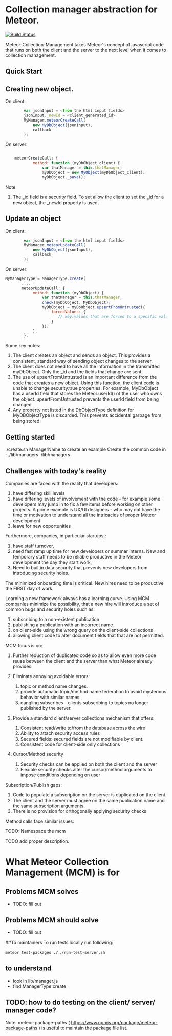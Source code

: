 # Collection manager abstraction for Meteor.

[![Build Status](https://travis-ci.org/whalepath/meteor-collection-management.svg?branch=master)](https://travis-ci.org/whalepath/meteor-collection-management)

Meteor-Collection-Management takes Meteor's concept of javascript code that runs on both the client and the server to the next level when it comes to collection management.

## Quick Start

## Creating new object.

On client:
```javascript
        var jsonInput = <from the html input fields>
        jsonInput._newId = <client_generated_id>
        MyManager.meteorCreateCall(
            new MyDbObject(jsonInput),
            callback
        );
```

On server:
```javascript

    meteorCreateCall: {
            method: function (myDbObject_client) {
                var thatManager = this.thatManager;
                myDbObject = new MyObject(myDbObject_client);
                myDbObject._save();
```

Note:

1. The _id field is a security field. To set allow the client to set the _id for a new object, the _newId property is used.

## Update an object

On client:

```javascript
        var jsonInput = <from the html input fields>
        MyManager.meteorUpdateCall(
            new MyDbObject(jsonInput),
            callback
        );
```

On server:

```javascript
MyManagerType = ManagerType.create(
       ....    
       meteorUpdateCall: {
            method: function (myDbObject) {
                var thatManager = this.thatManager;
                check(myDbObject, MyDbObject);
                myDbObject = myDbObject.upsertFromUntrusted({
                    forcedValues: {
                       // key:values that are forced to a specific value
                    }
                });
            },
        },
```

Some key notes:

 1. The client creates an object and sends an object. This provides a consistent, standard way of sending object changes to the server.
 1. The client does not need to have all the information in the transmitted myDbObject. Only the _id and the fields that change are sent.
 1. The use of upsertFromUntrusted is an important difference from the code that creates a new object. Using this function, the client code is unable to change
security:true properties. For example, MyDbObject has a userId field that stores the Meteor.userId() of the user who owns the object. upsertFromUntrusted prevents the userId field from being changed.
 1. Any property not listed in the DbObjectType definition for MyDBObjectType is discarded. This prevents accidental garbage from being stored.

## Getting started

./create.sh ManagerName to create an example
Create the common code in : ./lib/managers
./lib/managers



## Challenges with today's reality

Companies are faced with the reality that developers:

 1. have differing skill levels
 1. have differing levels of involvement with the code - for example some developers may jump in to fix a few items before
 working on other projects. A prime example is UX/UI designers - who may not have the time or motivation to understand all the intricacies of proper Meteor development
 1. leave for new opportunities

Furthermore, companies, in particular startups,:
 1. have staff turnover,
 1. need fast ramp up time for new developers or summer interns. New and temporary staff needs to be reliable productive in the Meteor development the day they start work,
 1. Need to builtin data security that prevents new developers from introducing security holes.

The minimized onboarding time is critical. New hires need to be productive the FIRST day of work.

Learning a new framework always has a learning curve. Using MCM companies minimize the possibility, that
 a new hire will introduce a set of common bugs and security holes such as:

 1. subscribing to a non-existent publication
 1. publishing a publication with an incorrect name
 1. on client-side using the wrong query on the client-side collections
 1. allowing client code to alter document fields that that are not permitted.


MCM focus is on:

 1. Further reduction of duplicated code so as to allow even more code reuse between the client and the server
 than what Meteor already provides.
 
 2. Eliminate annoying avoidable errors:
 
    1. topic or method name changes.
    2. provide automatic topic/method name federation to avoid mysterious behavior with similar names.
    3. dangling subscribes - clients subscribing to topics no longer published by the server.
 
 3. Provide a standard client/server collections mechanism that offers:
 
    1. Consistent read/write to/from the database across the wire 
    2. Ability to attach security access rules
    3. Secured fields: secured fields are not modifiable by client.
    4. Consistent code for client-side only collections

 4. Cursor/Method security

    1. Security checks can be applied on both the client and the server
    2. Flexible security checks alter the cursor/method arguments to impose conditions depending on user


Subscription/Publish gaps:

 1. Code to populate a subscription on the server is duplicated on the client.
 1. The client and the server must agree on the same publication name and the same subscription arguments.
 1. There is no provision for orthogonally applying security checks
 
Method calls face similar issues:


TODO: Namespace the mcm

TODO add proper description.

# What Meteor Collection Management (MCM) is for

## Problems MCM solves
* TODO: fill out

## Problems MCM should solve
* TODO: fill out

##To maintainers
To run tests locally run following: 

```meteor test-packages ./```
```./run-test-server.sh```

## to understand
* look in lib/manager.js
* find ManagerType.create

## TODO: how to do testing on the client/ server/ manager code?


Note: meteor-package-paths ( https://www.npmjs.org/package/meteor-package-paths ) is useful to maintain the package file list.
